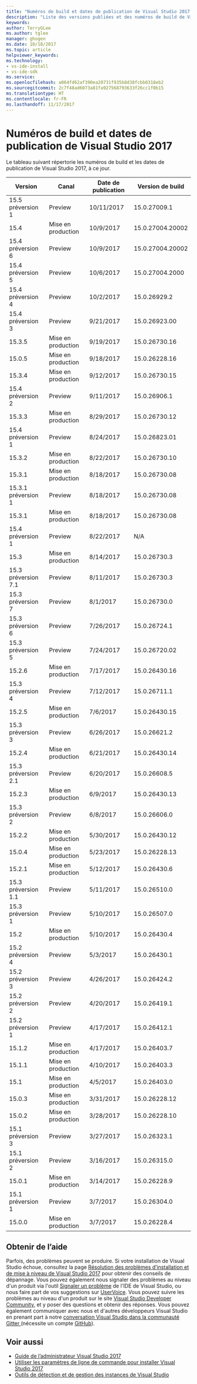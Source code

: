 ```yaml
---
title: "Numéros de build et dates de publication de Visual Studio 2017 | Microsoft Docs"
description: "Liste des versions publiées et des numéros de build de Visual Studio 2017, à ce jour."
keywords: 
author: TerryGLee
ms.author: tglee
manager: ghogen
ms.date: 10/18/2017
ms.topic: article
helpviewer_keywords: 
ms.technology:
- vs-ide-install
- vs-ide-sdk
ms.service: 
ms.openlocfilehash: a064fd62af390ea20731f935b8d38fcbb0318eb2
ms.sourcegitcommit: 2c7f48ad6073a81fa927568793633f26cc1f0b15
ms.translationtype: HT
ms.contentlocale: fr-FR
ms.lasthandoff: 11/17/2017
---
```

# <a name="visual-studio-2017-build-numbers-and-release-dates"></a>Numéros de build et dates de publication de Visual Studio 2017
Le tableau suivant répertorie les numéros de build et les dates de publication de Visual Studio 2017, à ce jour.

| **Version**| **Canal** | **Date de publication** | **Version de build** |
| ---------------------- | ----------- | ---------------- | ----------------- |
| 15.5 préversion 1 | Preview | 10/11/2017 | 15.0.27009.1 |
| 15.4 | Mise en production | 10/9/2017 | 15.0.27004.20002 |
| 15.4 préversion 6 | Preview | 10/9/2017| 15.0.27004.20002 |
| 15.4 préversion 5 | Preview | 10/6/2017 | 15.0.27004.2000 |
| 15.4 préversion 4 | Preview | 10/2/2017 | 15.0.26929.2 |
| 15.4 préversion 3 | Preview | 9/21/2017 | 15.0.26923.00 |
| 15.3.5 | Mise en production | 9/19/2017 | 15.0.26730.16 |
| 15.0.5 | Mise en production | 9/18/2017 | 15.0.26228.16 |
| 15.3.4 | Mise en production | 9/12/2017 | 15.0.26730.15 |
| 15.4 préversion 2 | Preview | 9/11/2017 | 15.0.26906.1 |
| 15.3.3| Mise en production | 8/29/2017 | 15.0.26730.12 |
| 15.4 préversion 1 | Preview | 8/24/2017 | 15.0.26823.01 |
| 15.3.2 | Mise en production | 8/22/2017 | 15.0.26730.10 |
| 15.3.1 | Mise en production | 8/18/2017 | 15.0.26730.08 |
| 15.3.1 préversion 1 | Preview | 8/18/2017 | 15.0.26730.08 |
| 15.3.1  | Mise en production | 8/18/2017 | 15.0.26730.08 |
| 15.4 préversion 1 | Preview | 8/22/2017 | N/A |
| 15.3 | Mise en production | 8/14/2017 | 15.0.26730.3 |
| 15.3 préversion 7.1 | Preview | 8/11/2017 | 15.0.26730.3 |
| 15.3 préversion 7 | Preview | 8/1/2017 | 15.0.26730.0 |
| 15.3 préversion 6 | Preview | 7/26/2017 | 15.0.26724.1 |
| 15.3 préversion 5 | Preview | 7/24/2017 | 15.0.26720.02 |
| 15.2.6  | Mise en production | 7/17/2017 | 15.0.26430.16 |
| 15.3 préversion 4 | Preview | 7/12/2017 | 15.0.26711.1 |
| 15.2.5  | Mise en production | 7/6/2017 | 15.0.26430.15 |
| 15.3 préversion 3 | Preview | 6/26/2017 | 15.0.26621.2 |
| 15.2.4  | Mise en production | 6/21/2017 | 15.0.26430.14 |
| 15.3 préversion 2.1 | Preview | 6/20/2017 | 15.0.26608.5 |
| 15.2.3  | Mise en production | 6/9/2017 | 15.0.26430.13 |
| 15.3 préversion 2 | Preview | 6/8/2017 | 15.0.26606.0 |
| 15.2.2  | Mise en production | 5/30/2017 | 15.0.26430.12 |
| 15.0.4  | Mise en production | 5/23/2017 | 15.0.26228.13 |
| 15.2.1  | Mise en production | 5/12/2017 | 15.0.26430.6 |
| 15.3 préversion 1.1 | Preview | 5/11/2017 | 15.0.26510.0 |
| 15.3 préversion 1 | Preview | 5/10/2017 | 15.0.26507.0 |
| 15.2 | Mise en production | 5/10/2017 | 15.0.26430.4 |
| 15.2 préversion 4 | Preview | 5/3/2017 | 15.0.26430.1 |
| 15.2 préversion 3 | Preview| 4/26/2017 | 15.0.26424.2 |
| 15.2 préversion 2 | Preview | 4/20/2017 | 15.0.26419.1 |
| 15.2 préversion 1 | Preview | 4/17/2017 | 15.0.26412.1 |
| 15.1.2  | Mise en production | 4/17/2017 | 15.0.26403.7 |
| 15.1.1 | Mise en production | 4/10/2017 | 15.0.26403.3 |
| 15.1 | Mise en production | 4/5/2017 | 15.0.26403.0 |
| 15.0.3  | Mise en production | 3/31/2017 | 15.0.26228.12 |
| 15.0.2 | Mise en production | 3/28/2017 | 15.0.26228.10 |
| 15.1 préversion 3 | Preview | 3/27/2017 | 15.0.26323.1 |
| 15.1 préversion 2 | Preview | 3/16/2017 | 15.0.26315.0 |
| 15.0.1  | Mise en production | 3/14/2017 | 15.0.26228.9 |
| 15.1 préversion 1 | Preview | 3/7/2017 | 15.0.26304.0 |
| 15.0.0 | Mise en production | 3/7/2017 | 15.0.26228.4 |

## <a name="get-support"></a>Obtenir de l’aide
Parfois, des problèmes peuvent se produire. Si votre installation de Visual Studio échoue, consultez la page [Résolution des problèmes d’installation et de mise à niveau de Visual Studio 2017](troubleshooting-installation-issues.md) pour obtenir des conseils de dépannage. Vous pouvez également nous signaler des problèmes au niveau d'un produit via l'outil [Signaler un problème](../ide/how-to-report-a-problem-with-visual-studio-2017.md) de l'IDE de Visual Studio, ou nous faire part de vos suggestions sur [UserVoice](https://visualstudio.uservoice.com/forums/121579). Vous pouvez suivre les problèmes au niveau d'un produit sur le site [Visual Studio Developer Community](https://developercommunity.visualstudio.com/), et y poser des questions et obtenir des réponses. Vous pouvez également communiquer avec nous et d'autres développeurs Visual Studio en prenant part à notre [conversation Visual Studio dans la communauté Gitter ](https://gitter.im/Microsoft/VisualStudio) (nécessite un compte [GitHub](https://github.com/)).

## <a name="see-also"></a>Voir aussi
* [Guide de l’administrateur Visual Studio 2017](visual-studio-administrator-guide.md)
* [Utiliser les paramètres de ligne de commande pour installer Visual Studio 2017](use-command-line-parameters-to-install-visual-studio.md)
* [Outils de détection et de gestion des instances de Visual Studio](tools-for-managing-visual-studio-instances.md)
